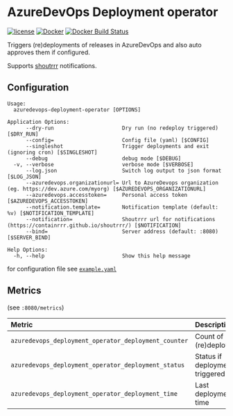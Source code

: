 AzureDevOps Deployment operator
===============================

[![license](https://img.shields.io/github/license/webdevops/azuredevops-deployment-operator.svg)](https://github.com/webdevops/azuredevops-deployment-operator/blob/master/LICENSE)
[![Docker](https://img.shields.io/badge/docker-webdevops%2Fazure--k8s--autopilot-blue.svg?longCache=true&style=flat&logo=docker)](https://hub.docker.com/r/webdevops/azuredevops-deployment-operator/)
[![Docker Build Status](https://img.shields.io/docker/cloud/build/webdevops/azuredevops-deployment-operator)](https://hub.docker.com/r/webdevops/azuredevops-deployment-operator/)

Triggers (re)deployments of releases in AzureDevOps and also auto approves them if configured.

Supports [shoutrrr](https://containrrr.github.io/shoutrrr/) notifications.

Configuration
-------------

```
Usage:
  azuredevops-deployment-operator [OPTIONS]

Application Options:
      --dry-run                      Dry run (no redeploy triggered) [$DRY_RUN]
      --config=                      Config file (yaml) [$CONFIG]
      --singleshot                   Trigger deployments and exit (ignoring cron) [$SINGLESHOT]
      --debug                        debug mode [$DEBUG]
  -v, --verbose                      verbose mode [$VERBOSE]
      --log.json                     Switch log output to json format [$LOG_JSON]
      --azuredevops.organizationurl= Url to AzureDevops organization (eg. https://dev.azure.com/myorg) [$AZUREDEVOPS_ORGANIZATIONURL]
      --azuredevops.accesstoken=     Personal access token [$AZUREDEVOPS_ACCESSTOKEN]
      --notification.template=       Notification template (default: %v) [$NOTIFICATION_TEMPLATE]
      --notification=                Shoutrrr url for notifications (https://containrrr.github.io/shoutrrr/) [$NOTIFICATION]
      --bind=                        Server address (default: :8080) [$SERVER_BIND]

Help Options:
  -h, --help                         Show this help message
```

for configuration file see [`example.yaml`](/example.yaml)

Metrics
-------

 (see `:8080/metrics`)

| Metric                                                   | Description                                     |
|:---------------------------------------------------------|:------------------------------------------------|
| `azuredevops_deployment_operator_deployment_counter`     | Count of (re)deployments                        |
| `azuredevops_deployment_operator_deployment_status`      | Status if deployment was triggered              |
| `azuredevops_deployment_operator_deployment_time`        | Last deployment time                            |
